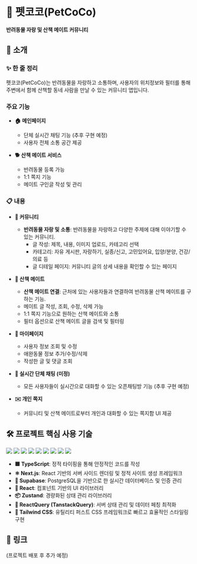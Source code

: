 # 🐾 펫코코(PetCoCo)

**반려동물 자랑 및 산책 메이트 커뮤니티**

## 📖 소개

### ✨ 한 줄 정리
펫코코(PetCoCo)는 반려동물을 자랑하고 소통하며, 사용자의 위치정보와 필터를 통해 주변에서 함께 산책할 동네 사람을 만날 수 있는 커뮤니티 앱입니다.

### 주요 기능

- **🏠 메인페이지**
  - 단체 실시간 채팅 기능 (추후 구현 예정)
  - 사용자 전체 소통 공간 제공

- **🐕 산책 메이트 서비스**
  - 반려동물 등록 가능
  - 1:1 쪽지 기능
  - 메이트 구인글 작성 및 관리

### 📋 내용

- **👥 커뮤니티**
  - **반려동물 자랑 및 소통**: 반려동물을 자랑하고 다양한 주제에 대해 이야기할 수 있는 커뮤니티.
    - 글 작성: 제목, 내용, 이미지 업로드, 카테고리 선택
    - 카테고리: 자유 게시판, 자랑하기, 실종/신고, 고민있어요, 입양/분양, 건강/의료 등
    - 글 디테일 페이지: 커뮤니티 글의 상세 내용을 확인할 수 있는 페이지

- **🚶 산책 메이트**
  - **산책 메이트 연결**: 근처에 있는 사용자들과 연결하여 반려동물 산책 메이트를 구하는 기능.
  - 메이트 글 작성, 조회, 수정, 삭제 가능
  - 1:1 쪽지 기능으로 원하는 산책 메이트와 소통
  - 필터 옵션으로 산책 메이트 글을 검색 및 필터링

- **👤 마이페이지**
  - 사용자 정보 조회 및 수정
  - 애완동물 정보 추가/수정/삭제
  - 작성한 글 및 댓글 조회

- **💬 실시간 단체 채팅 (미정)**
  - 모든 사용자들이 실시간으로 대화할 수 있는 오픈채팅방 기능 (추후 구현 예정)

- **✉️ 개인 쪽지**
  - 커뮤니티 및 산책 메이트로부터 개인과 대화할 수 있는 쪽지함 UI 제공

## 🛠️ 프로젝트 핵심 사용 기술
<img src="https://img.shields.io/badge/Next.js-#3178C6?style=for-the-badge&logo=Next.js&logoColor=white" />
<img src="https://img.shields.io/badge/TypeScript-#3178C6?style=for-the-badge&logo=TypeScript-&logoColor=white" />
<img src="https://img.shields.io/badge/react-%2320232a.svg?style=for-the-badge&logo=react&logoColor=%2361DAFB"/> 


<img src="https://img.shields.io/badge/NextUI#000000?style=for-the-badge&logo=#000000-&logoColor=white" />

<img src="https://img.shields.io/badge/-React%20Query-FF4154?style=for-the-badge&logo=react%20query&logoColor=white" /> 

<img src="https://img.shields.io/badge/Supabase-3ECF8E?style=for-the-badge&logo=supabase&logoColor=white" /> 
<img src="https://img.shields.io/badge/vercel-%23000000.svg?style=for-the-badge&logo=vercel&logoColor=white" />

<img src="https://img.shields.io/badge/Tailwind CSS##06B6D4?style=for-the-badge&logo=Tailwind CSS&logoColor=white" />
<img src="https://img.shields.io/badge/TypeScript-#3178C6?style=for-the-badge&logo=TypeScript-&logoColor=white" />


- **🟦 TypeScript**: 정적 타이핑을 통해 안정적인 코드를 작성
- **⚛️ Next.js**: React 기반의 서버 사이드 렌더링 및 정적 사이트 생성 프레임워크
- **🔗 Supabase**: PostgreSQL을 기반으로 한 실시간 데이터베이스 및 인증 관리
- **🔧 React**: 컴포넌트 기반의 UI 라이브러리
- **📦 Zustand**: 경량화된 상태 관리 라이브러리
- **📡 ReactQuery (TanstackQuery)**: 서버 상태 관리 및 데이터 페칭 최적화
- **🎨 Tailwind CSS**: 유틸리티 퍼스트 CSS 프레임워크로 빠르고 효율적인 스타일링 구현

## 🔗 링크
(프로젝트 배포 후 추가 예정)
